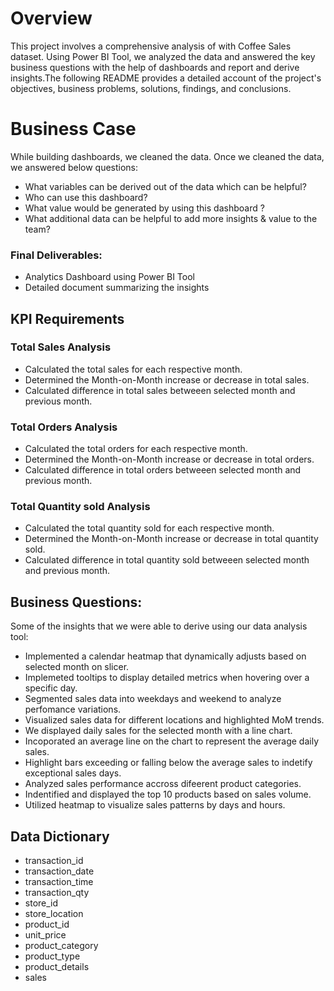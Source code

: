 # Overview

This project involves a comprehensive analysis of with Coffee Sales dataset. Using Power BI Tool, we analyzed the data and answered the key business questions with the help of dashboards and report and derive insights.The following README provides a detailed account of the project's objectives, business problems, solutions, findings, and conclusions.

# Business Case

While building dashboards, we cleaned the data. Once we cleaned the data, we answered below questions:

-  What variables can be derived out of the data which can be helpful? 
-  Who can use this dashboard? 
-  What value would be generated by using this dashboard ? 
-  What additional data can be helpful to add more insights & value to the team?

### Final Deliverables: 

-  Analytics Dashboard using Power BI Tool 
-  Detailed document summarizing the insights

## KPI Requirements

### Total Sales Analysis

- Calculated the total sales for each respective month.
- Determined the Month-on-Month increase or decrease in total sales.
- Calculated difference in total sales betweeen selected month and previous month.

### Total Orders Analysis

- Calculated the total orders for each respective month.
- Determined the Month-on-Month increase or decrease in total orders.
- Calculated difference in total orders betweeen selected month and previous month.

### Total Quantity sold Analysis

- Calculated the total quantity sold for each respective month.
- Determined the Month-on-Month increase or decrease in total quantity sold.
- Calculated difference in total quantity sold betweeen selected month and previous month.
  

## Business Questions:

Some of the insights that we were able to derive using our data analysis tool:

- Implemented a calendar heatmap that dynamically adjusts based on selected month on slicer.
- Implemeted tooltips to display detailed metrics when hovering over a specific day.
- Segmented sales data into weekdays and weekend to analyze perfomance variations.
- Visualized sales data for different locations and highlighted MoM trends.
- We displayed daily sales for the selected month with a line chart.
- Incoporated an average line on the chart to represent the average daily sales.
- Highlight bars exceeding or falling below the average sales to indetify exceptional sales days.
- Analyzed sales performance accross difeerent product categories.
- Indentified and displayed the top 10 products based on sales volume.
- Utilized heatmap to visualize sales patterns by days and hours.

## Data Dictionary

- transaction_id
- transaction_date
- transaction_time
- transaction_qty
- store_id
- store_location
- product_id
- unit_price
- product_category
- product_type
- product_details
- sales


  



